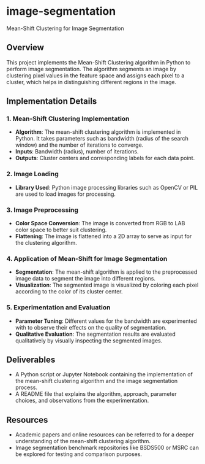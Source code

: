 # image-segmentation
Mean-Shift Clustering for Image Segmentation

## Overview
This project implements the Mean-Shift Clustering algorithm in Python to perform image segmentation. The algorithm segments an image by clustering pixel values in the feature space and assigns each pixel to a cluster, which helps in distinguishing different regions in the image.

## Implementation Details

### 1. Mean-Shift Clustering Implementation
- **Algorithm**: The mean-shift clustering algorithm is implemented in Python. It takes parameters such as bandwidth (radius of the search window) and the number of iterations to converge.
- **Inputs**: Bandwidth (radius), number of iterations.
- **Outputs**: Cluster centers and corresponding labels for each data point.

### 2. Image Loading
- **Library Used**: Python image processing libraries such as OpenCV or PIL are used to load images for processing.

### 3. Image Preprocessing
- **Color Space Conversion**: The image is converted from RGB to LAB color space to better suit clustering.
- **Flattening**: The image is flattened into a 2D array to serve as input for the clustering algorithm.

### 4. Application of Mean-Shift for Image Segmentation
- **Segmentation**: The mean-shift algorithm is applied to the preprocessed image data to segment the image into different regions.
- **Visualization**: The segmented image is visualized by coloring each pixel according to the color of its cluster center.

### 5. Experimentation and Evaluation
- **Parameter Tuning**: Different values for the bandwidth are experimented with to observe their effects on the quality of segmentation.
- **Qualitative Evaluation**: The segmentation results are evaluated qualitatively by visually inspecting the segmented images.

## Deliverables
- A Python script or Jupyter Notebook containing the implementation of the mean-shift clustering algorithm and the image segmentation process.
- A README file that explains the algorithm, approach, parameter choices, and observations from the experimentation.

## Resources
- Academic papers and online resources can be referred to for a deeper understanding of the mean-shift clustering algorithm.
- Image segmentation benchmark repositories like BSDS500 or MSRC can be explored for testing and comparison purposes.

